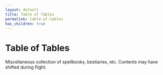 ```yaml
---
layout: default
title: Table of Tables
permalink: table-of-tables
has_children: true
---
```


# Table of Tables

Miscellaneous collection of spellbooks, bestiaries, etc.
Contents may have shifted during flight.